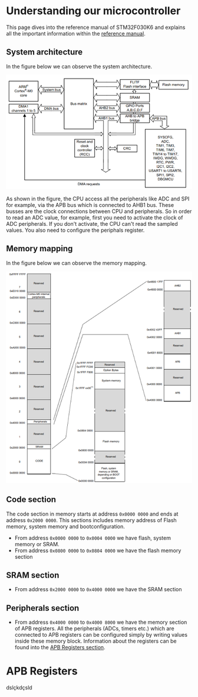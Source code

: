 # Understanding our microcontroller

This page dives into the reference manual of STM32F030K6 and explains all the important information within the [reference manual](https://www.st.com/resource/en/reference_manual/dm00091010-stm32f030x4x6x8xc-and-stm32f070x6xb-advanced-armbased-32bit-mcus-stmicroelectronics.pdf).

## System architecture

In the figure below we can observe the system architecture. 

![System architecture](imgs/system.png)

As shown in the figure, the CPU access all the peripherals like ADC and SPI for example, via the APB bus which is connected to AHB1 bus. These busses are the clock connections between CPU and peripherals. So in order to read an ADC value, for example, first you need to activate the clock of ADC peripherals. If you don't activate, the CPU can't read the sampled values. You also need to configure the periphals register.


## Memory mapping

In the figure below we can observe the memory mapping. 

![Memory mapping](imgs/memory.png)

## Code section

The code section in memory starts at address ```` 0x0000 0000 ```` and ends at address ```` 0x2000 0000 ````. This sections includes memory address of Flash memory, system memory and bootconfiguration.

- From address ```` 0x0000 0000 ```` to ```` 0x0004 0000 ```` we have flash, system memory or SRAM.
- From address ```` 0x0800 0000 ```` to ```` 0x0804 0000 ```` we have the flash memory section

## SRAM section

- From address ```` 0x2000 0000 ```` to ```` 0x4000 0000 ```` we have the SRAM section

## Peripherals section

- From address ```` 0x4000 0000 ```` to ```` 0x4000 8000 ```` we have the memory section of APB registers. All the peripherals (ADCs, timers etc.) which are connected to APB registers can be configured simply by writing values inside these memory block. Information about the registers can be found into the [APB Registers section](#apb-registers).


# APB Registers

dslçkdçsld
